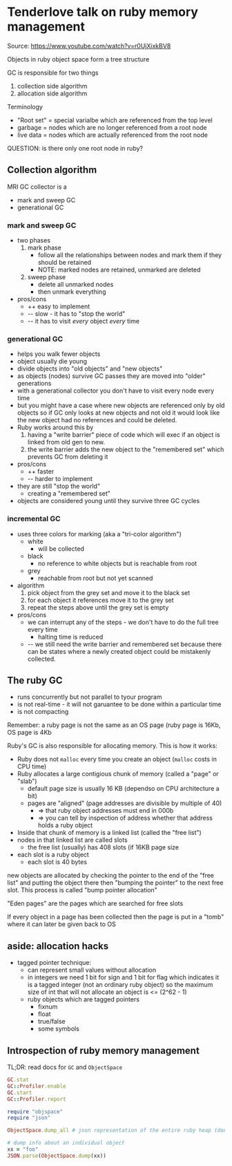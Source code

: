 # Tenderlove talk on ruby memory management

Source: https://www.youtube.com/watch?v=r0UjXixkBV8

Objects in ruby object space form a tree structure

GC is responsible for two things

1. collection side algorithm
1. allocation side algorithm

Terminology

- "Root set" = special varialbe which are referenced from the top level
- garbage = nodes which are no longer referenced from a root node
- live data = nodes which are actually referenced from the root node

QUESTION: is there only one root node in ruby?

## Collection algorithm

MRI GC collector is a

- mark and sweep GC
- generational GC

### mark and sweep GC

- two phases
    1. mark phase
        - follow all the relationships between nodes and mark them if they
          should be retained
        - NOTE: marked nodes are retained, unmarked are deleted
    2. sweep phase
        - delete all unmarked nodes
        - then unmark everything
- pros/cons
    - ++ easy to implement
    - -- slow - it has to "stop the world"
    - -- it has to visit _every_ object _every_ time

### generational GC

- helps you walk fewer objects
- object usually die young
- divide objects into "old objects" and "new objects"
- as objects (nodes) survive GC passes they are moved into "older" generations
- with a generational collector you don't have to visit every node every time
- but you might have a case where new objects are referenced only by old objects
  so if GC only looks at new objects and not old it would look like the new
  object had no references and could be deleted.
- Ruby works around this by
    1. having a "write barrier" piece of code which will exec if an object is
       linked from old gen to new.
    1. the write barrier adds the new object to the "remembered set" which
       prevents GC from deleting it
- pros/cons
    - ++ faster
    - -- harder to implement
- they are still "stop the world"
    - creating a "remembered set"
- objects are considered young until they survive three GC cycles

### incremental GC

- uses three colors for marking (aka a "tri-color algorithm")
    - white
        - will be collected
    - black
        - no reference to white objects but is reachable from root
    - grey
        - reachable from root but not yet scanned
- algorithm
    1. pick object from the grey set and move it to the black set
    1. for each object it references move it to the grey set
    1. repeat the steps above until the grey set is empty
- pros/cons
    - we can interrupt any of the steps - we don't have to do the full tree
      every time
        - halting time is reduced
    - -- we still need the write barrier and remembered set because there can be
      states where a newly created object could be mistakenly collected.

## The ruby GC

- runs concurrently but not parallel to tyour program
- is not real-time - it will not garuantee to be done within a particular time
- is not compacting

Remember: a ruby page is not the same as an OS page (ruby page is 16Kb, OS page
is 4Kb

Ruby's GC is also responsible for allocating memory. This is how it works:

- Ruby does not `malloc` every time you create an object (`malloc` costs in CPU
  time)
- Ruby allocates a large contigious chunk of memory (called a "page" or "slab")
    - default page size is usually 16 KB (dependso on CPU architecture a bit)
    - pages are "aligned" (page addresses are divisible by multiple of 40)
        - => that ruby object addresses must end in 000b
        - => you can tell by inspection of address whether that address holds a
          ruby object
- Inside that chunk of memory is a linked list (called the "free list")
- nodes in that linked list are called slots
    - the free list (usually) has 408 slots (if 16KB page size
- each slot is a ruby object
    - each slot is 40 bytes

new objects are allocated by checking the pointer to the end of the "free list"
and putting the object there then "bumping the pointer" to the next free slot.
This process is called "bump pointer allocation"

"Eden pages" are the pages which are searched for free slots

If every object in a page has been collected then the page is put in a "tomb"
where it can later be given back to OS

## aside: allocation hacks

- tagged pointer technique:
    - can represent small values without allocation
    - in integers we need 1 bit for sign and 1 bit for flag which indicates it
      is a tagged integer (not an ordinary ruby object) so the maximum size of
      int that will not allocate an object is <= (2^62 - 1)
    - ruby objects which are tagged pointers
        - fixnum
        - float
        - true/false
        - some symbols

## Introspection of ruby memory management

TL;DR: read docs for `GC` and `ObjectSpace`

```ruby
GC.stat
GC::Profiler.enable
GC.start
GC::Profiler.report

require "objspace"
require "json"

ObjectSpace.dump_all # json representation of the entire ruby heap (doesn't show empty slots)

# dump info about an individual object
xx = "foo"
JSON.parse(ObjectSpace.dump(xx))
```
